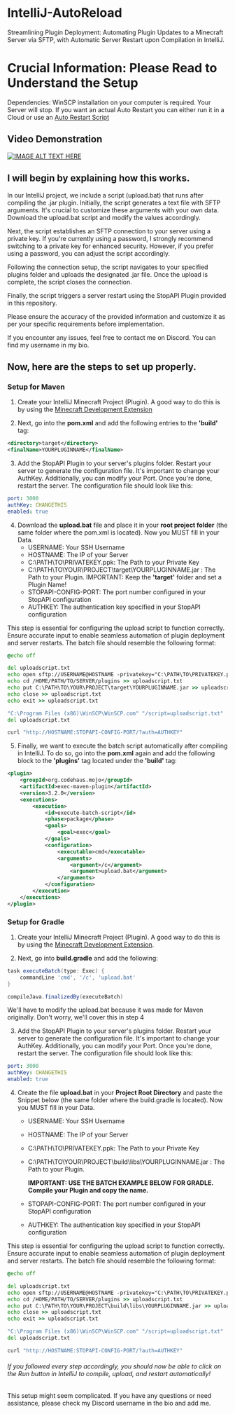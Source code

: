 # IntelliJ-AutoReload
Streamlining Plugin Deployment: Automating Plugin Updates to a Minecraft Server via SFTP, with Automatic Server Restart upon Compilation in IntelliJ.

# Crucial Information: Please Read to Understand the Setup

Dependencies: WinSCP installation on your computer is required.
Your Server will stop. If you want an actual Auto Restart you can either run it in a Cloud or use an [Auto Restart Script](https://www.spigotmc.org/threads/auto-restart-script.451479/)

## Video Demonstration

[![IMAGE ALT TEXT HERE](https://img.youtube.com/vi/kuQIU9RK9JU/0.jpg)](https://www.youtube.com/watch?v=kuQIU9RK9JU)

## I will begin by explaining how this works.

In our IntelliJ project, we include a script (upload.bat) that runs after compiling the .jar plugin. Initially, the script generates a text file with SFTP arguments. It's crucial to customize these arguments with your own data. Download the upload.bat script and modify the values accordingly.

Next, the script establishes an SFTP connection to your server using a private key. If you're currently using a password, I strongly recommend switching to a private key for enhanced security. However, if you prefer using a password, you can adjust the script accordingly.

Following the connection setup, the script navigates to your specified plugins folder and uploads the designated .jar file. Once the upload is complete, the script closes the connection.

Finally, the script triggers a server restart using the StopAPI Plugin provided in this repository.

Please ensure the accuracy of the provided information and customize it as per your specific requirements before implementation.

If you encounter any issues, feel free to contact me on Discord. You can find my username in my bio.


## Now, here are the steps to set up properly.

### Setup for Maven

1. Create your IntelliJ Minecraft Project (Plugin). A good way to do this is by using the [Minecraft Development Extension](https://plugins.jetbrains.com/plugin/8327-minecraft-development) 
   
2. Next, go into the **pom.xml** and add the following entries to the **'build'** tag:
```xml
<directory>target</directory>
<finalName>YOURPLUGINNAME</finalName>
```
3. Add the StopAPI Plugin to your server's plugins folder. Restart your server to generate the configuration file. It's important to change your AuthKey. Additionally, you can modify your Port. Once you're done, restart the server. The configuration file should look like this:
```yml
port: 3000
authKey: CHANGETHIS
enabled: true
```
4. Download the **upload.bat** file and place it in your **root project folder** (the same folder where the pom.xml is located). Now you MUST fill in your Data.
   - USERNAME: Your SSH Username
   - HOSTNAME: The IP of your Server
   - C:\PATH\TO\PRIVATEKEY.ppk: The Path to your Private Key
   - C:\PATH\TO\YOUR\PROJECT\target\YOURPLUGINNAME.jar : The Path to your Plugin. IMPORTANT: Keep the **'target'** folder and set a Plugin Name!
   - STOPAPI-CONFIG-PORT: The port number configured in your StopAPI configuration
   - AUTHKEY: The authentication key specified in your StopAPI configuration
     
This step is essential for configuring the upload script to function correctly. Ensure accurate input to enable seamless automation of plugin deployment and server restarts. The batch file should resemble the following format:
```bat
@echo off

del uploadscript.txt
echo open sftp://USERNAME@HOSTNAME -privatekey="C:\PATH\TO\PRIVATEKEY.ppk" >> uploadscript.txt
echo cd /HOME/PATH/TO/SERVER/plugins >> uploadscript.txt
echo put C:\PATH\TO\YOUR\PROJECT\target\YOURPLUGINNAME.jar >> uploadscript.txt
echo close >> uploadscript.txt
echo exit >> uploadscript.txt

"C:\Program Files (x86)\WinSCP\WinSCP.com" "/script=uploadscript.txt"
del uploadscript.txt

curl "http://HOSTNAME:STOPAPI-CONFIG-PORT/?auth=AUTHKEY"
```
5. Finally, we want to execute the batch script automatically after compiling in IntelliJ. To do so, go into the **pom.xml** again and add the following block to the **'plugins'** tag located under the **'build'** tag:
```xml
<plugin>
    <groupId>org.codehaus.mojo</groupId>
    <artifactId>exec-maven-plugin</artifactId>
    <version>3.2.0</version>
    <executions>
        <execution>
            <id>execute-batch-script</id>
            <phase>package</phase>
            <goals>
                <goal>exec</goal>
            </goals>
            <configuration>
                <executable>cmd</executable>
                <arguments>
                    <argument>/c</argument>
                    <argument>upload.bat</argument>
                </arguments>
            </configuration>
        </execution>
    </executions>
</plugin>
```

### Setup for Gradle

1. Create your IntelliJ Minecraft Project (Plugin). A good way to do this is by using the [Minecraft Development Extension](https://plugins.jetbrains.com/plugin/8327-minecraft-development).

2. Next, go into **build.gradle** and add the following:
```groovy
task executeBatch(type: Exec) {
    commandLine 'cmd', '/c', 'upload.bat'
}

compileJava.finalizedBy(executeBatch)
```
We'll have to modify the upload.bat because it was made for Maven originally. Don't worry, we'll cover this in step 4

3. Add the StopAPI Plugin to your server's plugins folder. Restart your server to generate the configuration file. It's important to change your AuthKey. Additionally, you can modify your Port. Once you're done, restart the server. The configuration file should look like this:
```yml
port: 3000
authKey: CHANGETHIS
enabled: true
```

4. Create the file **upload.bat** in your **Project Root Directory** and paste the Snippet below (the same folder where the build.gradle is located). Now you MUST fill in your Data.
   - USERNAME: Your SSH Username
   - HOSTNAME: The IP of your Server
   - C:\PATH\TO\PRIVATEKEY.ppk: The Path to your Private Key
   - C:\PATH\TO\YOUR\PROJECT\build\libs\YOURPLUGINNAME.jar : The Path to your Plugin.
   
     **IMPORTANT: USE THE BATCH EXAMPLE BELOW FOR GRADLE. Compile your Plugin and copy the name.**
     
   - STOPAPI-CONFIG-PORT: The port number configured in your StopAPI configuration
   - AUTHKEY: The authentication key specified in your StopAPI configuration
     
This step is essential for configuring the upload script to function correctly. Ensure accurate input to enable seamless automation of plugin deployment and server restarts. The batch file should resemble the following format:
```bat
@echo off

del uploadscript.txt
echo open sftp://USERNAME@HOSTNAME -privatekey="C:\PATH\TO\PRIVATEKEY.ppk" >> uploadscript.txt
echo cd /HOME/PATH/TO/SERVER/plugins >> uploadscript.txt
echo put C:\PATH\TO\YOUR\PROJECT\build\libs\YOURPLUGINNAME.jar >> uploadscript.txt
echo close >> uploadscript.txt
echo exit >> uploadscript.txt

"C:\Program Files (x86)\WinSCP\WinSCP.com" "/script=uploadscript.txt"
del uploadscript.txt

curl "http://HOSTNAME:STOPAPI-CONFIG-PORT/?auth=AUTHKEY"
```



###### If you followed every step accordingly, you should now be able to click on the Run button in IntelliJ to compile, upload, and restart automatically!
This setup might seem complicated. If you have any questions or need assistance, please check my Discord username in the bio and add me.
